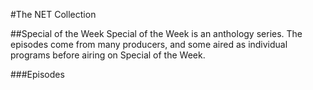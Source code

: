 #The NET Collection

##Special of the Week
Special of the Week is an anthology series.  The episodes come from many producers, and some aired as individual programs before airing on Special of the Week.

###Episodes
